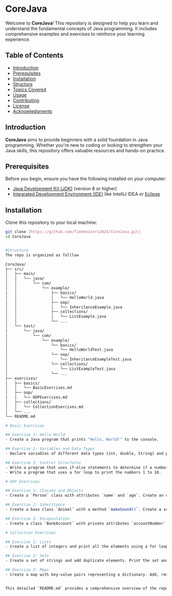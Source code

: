 # CoreJava

Welcome to **CoreJava**! This repository is designed to help you learn and understand the fundamental concepts of Java programming. It includes comprehensive examples and exercises to reinforce your learning experience.

## Table of Contents

- [Introduction](#introduction)
- [Prerequisites](#prerequisites)
- [Installation](#installation)
- [Structure](#structure)
- [Topics Covered](#topics-covered)
- [Usage](#usage)
- [Contributing](#contributing)
- [License](#license)
- [Acknowledgments](#acknowledgments)

## Introduction

**CoreJava** aims to provide beginners with a solid foundation in Java programming. Whether you're new to coding or looking to strengthen your Java skills, this repository offers valuable resources and hands-on practice.

## Prerequisites

Before you begin, ensure you have the following installed on your computer:

- [Java Development Kit (JDK)](https://www.oracle.com/java/technologies/javase-jdk11-downloads.html) (version 8 or higher)
- [Integrated Development Environment (IDE)](https://www.jetbrains.com/idea/download/) like IntelliJ IDEA or [Eclipse](https://www.eclipse.org/downloads/)

## Installation

Clone this repository to your local machine:

```sh
git clone [https://github.com/Timehealers2024/CoreJava.git]
cd CoreJava


#Structure
The repo is organized as folllow

CoreJava/
├── src/
│   ├── main/
│   │   └── java/
│   │       └── com/
│   │           └── example/
│   │               ├── basics/
│   │               │   └── HelloWorld.java
│   │               ├── oop/
│   │               │   └── InheritanceExample.java
│   │               ├── collections/
│   │               │   └── ListExample.java
│   │               └── ...
│   └── test/
│       └── java/
│           └── com/
│               └── example/
│                   └── basics/
│                       └── HelloWorldTest.java
│                   └── oop/
│                       └── InheritanceExampleTest.java
│                   └── collections/
│                       └── ListExampleTest.java
│                   └── ...
├── exercises/
│   ├── basics/
│   │   └── BasicExercises.md
│   ├── oop/
│   │   └── OOPExercises.md
│   ├── collections/
│   │   └── CollectionExercises.md
│   └── ...
└── README.md

# Basic Exercises

## Exercise 1: Hello World
- Create a Java program that prints "Hello, World!" to the console.

## Exercise 2: Variables and Data Types
- Declare variables of different data types (int, double, String) and print their values.

## Exercise 3: Control Structures
- Write a program that uses if-else statements to determine if a number is positive, negative, or zero.
- Write a program that uses a for loop to print the numbers 1 to 10.

# OOP Exercises

## Exercise 1: Classes and Objects
- Create a `Person` class with attributes `name` and `age`. Create an object of the class and print the details.

## Exercise 2: Inheritance
- Create a base class `Animal` with a method `makeSound()`. Create a subclass `Dog` that overrides the `makeSound()` method.

## Exercise 3: Encapsulation
- Create a class `BankAccount` with private attributes `accountNumber` and `balance`. Provide public methods to get and set the balance.

# Collection Exercises

## Exercise 1: Lists
- Create a list of integers and print all the elements using a for loop.

## Exercise 2: Sets
- Create a set of strings and add duplicate elements. Print the set and observe the behavior.

## Exercise 3: Maps
- Create a map with key-value pairs representing a dictionary. Add, remove, and update entries, and print the final map.


This detailed `README.md` provides a comprehensive overview of the repository, including a structured breakdown of the project, usage instructions, and detailed explanations of the exercises. This will help users navigate the repository and make the most of the resources provided. If you have any additional details or features to include, feel free to modify it as needed.
